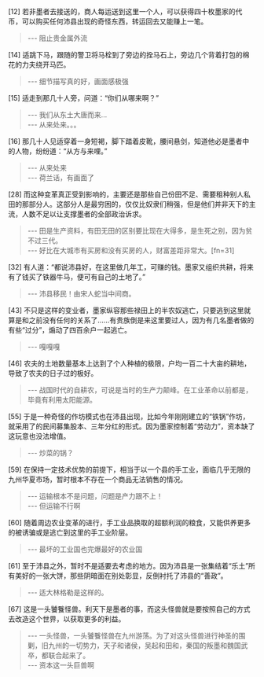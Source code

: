
[12] 若非墨者去接送的，商人每运送到这里一个人，可以获得四十枚墨家的代币，可以购买任何沛县出现的奇怪东西，转运回去又能赚上一笔。
>--- 阻止贵金属外流<br>

[14] 适跳下马，跟随的警卫将马栓到了旁边的拴马石上，旁边几个背着打包的棉花的力夫绕开马匹。
>--- 细节描写真的好，画面感极强<br>

[15] 适走到那几十人旁，问道：“你们从哪来啊？”
>--- 我们从东土大唐而来...<br>
>--- 从来处来。。。<br>

[16] 那几十人见适穿着一身短褐，脚下踏着皮靴，腰间悬剑，知道他必是墨者中的人物，纷纷道：“从方与来哩。”
>--- 从来处来<br>
>--- 荷兰话，有画面了<br>

[28] 而这种变革真正受到影响的，主要还是那些自己份田不足、需要租种别人私田的那部分人。这部分人是最穷困的，仅仅比奴隶们稍强，但是他们并非天下的主流，人数不足以让支撑墨者的全部政治诉求。
>--- 田是生产资料，有田无田的区别要比现在大得多，是生死之别，因为贫不过三代。<br>
>--- 好比在大城市有买房和没有买房的人，财富差距非常大。[fn=31]<br>

[32] 有人道：“都说沛县好，在这里做几年工，可赚的钱。墨家又组织共耕，将来有了钱买了铁器牛马，便可有自己的土地了。”
>--- 沛县移民！由宋人蛇当中间商。<br>

[43] 不只是这样的变业者，墨家纵容那些禄田上的半农奴逃亡，只要逃到这里就算是和之前没有任何的关系了……有贵族倒是来这里要过人，因为有几名墨者做的有些“过分”，煽动了四百余户一起逃亡。
>--- 嘎嘎嘎<br>

[46] 农夫的土地数量基本上达到了个人种植的极限，户均一百二十大亩的耕地，导致了农夫的日子过的极好。
>--- 战国时代的自耕农，可说是当时的生产力颠峰。在工业革命以前都是，毕竟有利用太阳能源。<br>

[55] 于是一种奇怪的作坊模式也在沛县出现，比如今年刚刚建立的“铁锅”作坊，就采用了的民间募集股本、三年分红的形式。因为墨家控制着“劳动力”，资本缺了这玩意也没法增值。
>--- 炒菜的锅？<br>

[59] 在保持一定技术优势的前提下，相当于以一个县的手工业，面临几乎无限的九州华夏市场，暂时根本不存在一个商品无法销售的情况。
>--- 运输根本不是问题，问题是产力跟不上！<br>
>--- 但运输不行啊<br>

[60] 随着周边农业变革的进行，手工业品换取的超额利润的粮食，又能供养更多的被诱骗或是逃亡到这里的手工业阶层。
>--- 最坏的工业国也完爆最好的农业国<br>

[61] 至于沛县之外，暂时不是适要去考虑的地方。因为沛县是一张集结着“乐土”所有美好的一张大饼，那些阴暗面在别处彰显，反倒衬托了沛县的“善政”。
>--- 适大林格勒是这样的。<br>

[67] 这是一头饕餮怪兽。利天下是墨者的事，而这头怪兽就是要按照自己的方式去改造这个世界，以获取更多的利益。
>--- 一头怪兽，一头饕餮怪兽在九州游荡。为了对这头怪兽进行神圣的围剿，旧九州的一切势力，天子和诸侯，吴起和田和，秦国的叛墨和魏国武卒，都联合起来了。<br>
>--- 资本这一头巨兽啊<br>
